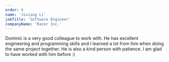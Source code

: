 ```yaml
---
order: 6
name: 'Jixiang Li'
jobTitle: 'Software Engineer'
companyName: 'Razer Inc.'
---
```


Dominic is a very good colleague to work with. He has excellent engineering and programming skills and I learned a lot from him when doing the same project together. He is also a kind person with patience. I am glad to have worked with him before :)

